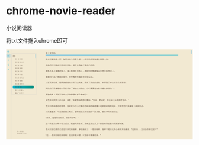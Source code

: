 # chrome-novie-reader
小说阅读器

将txt文件拖入chrome即可

![截图](https://raw.githubusercontent.com/bluebabes/chrome-novie-reader/main/img/S1.png)
